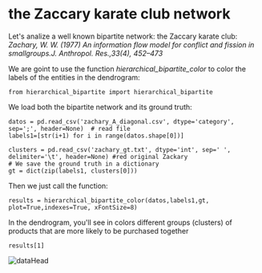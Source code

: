 # the Zaccary karate club network

Let's analize a well known bipartite network: the Zaccary karate club: *Zachary, W. W. (1977) An information flow model for conflict and fission in smallgroups.J. Anthropol. Res.,33(4), 452–473*

We are goint to use the function *hierarchical_bipartite_color* to color the labels of the entities in the dendrogram:

    from hierarchical_bipartite import hierarchical_bipartite
       
We load both the bipartite network and its ground truth:

    datos = pd.read_csv('zachary_A_diagonal.csv', dtype='category', sep=';', header=None)  # read file 
    labels1=[str(i+1) for i in range(datos.shape[0])]

    clusters = pd.read_csv('zachary_gt.txt', dtype='int', sep=' ', delimiter='\t', header=None) #red original Zackary
    # We save the ground truth in a dictionary
    gt = dict(zip(labels1, clusters[0])) 

Then we just call the function:

    results = hierarchical_bipartite_color(datos,labels1,gt, plot=True,indexes=True, xFontSize=8)


In the dendrogram, you'll see in colors different groups (clusters) of products that are more likely to be purchased together
	
    results[1]
![dataHead](first_example/ZKC_dendro.png?raw=true "Title")
